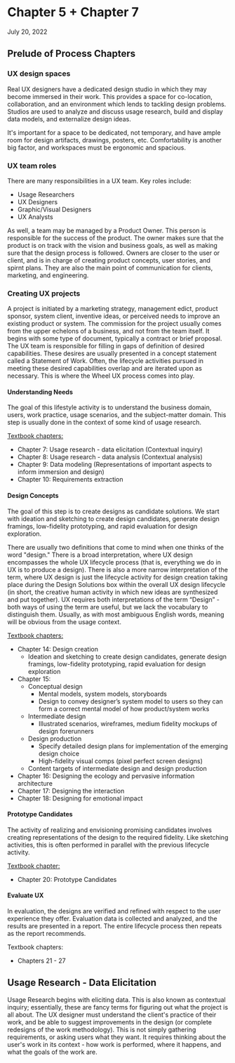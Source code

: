# Chapter 5 + Chapter 7
July 20, 2022

## Prelude of Process Chapters

### UX design spaces
Real UX designers have a dedicated design studio in which they may become immersed in their work. This provides a space for co-location, collaboration, and an environment which lends to tackling design problems. Studios are used to analyze and discuss usage research, build and display data models, and externalize design ideas.

It's important for a space to be dedicated, not temporary, and have ample room for design artifacts, drawings, posters, etc. Comfortability is another big factor, and workspaces must be ergonomic and spacious.

### UX team roles
There are many responsibilities in a UX team. Key roles include:
- Usage Researchers
- UX Designers
- Graphic/Visual Designers
- UX Analysts

As well, a team may be managed by a Product Owner. This person is responsible for the success of the product. The owner makes sure that the product is on track with the vision and business goals, as well as making sure that the design process is followed. Owners are closer to the user or client, and is in charge of creating product concepts, user stories, and spirnt plans. They are also the main point of communication for clients, marketing, and engineering.

### Creating UX projects
A project is initiated by a marketing strategy, management edict, product sponsor, system client, inventive ideas, or perceived needs to improve an existing product or system. The commission for the project usually comes from the upper echelons of a business, and not from the team itself. It begins with some type of document, typically a contract or brief proposal. The UX team is responsible for filling in gaps of definition of desired capabilities. These desires are usually presented in a concept statement called a Statement of Work. Often, the lifecycle activities pursued in meeting these desired capabilities overlap and are iterated upon as necessary. This is where the Wheel UX process comes into play.

#### Understanding Needs
The goal of this lifestyle activity is to understand the business domain, users, work practice, usage scenarios, and the subject-matter domain. This step is usually done in the context of some kind of usage research.

<ins>Textbook chapters:</ins>
- Chapter 7: Usage research - data elicitation (Contextual inquiry)
- Chapter 8: Usage research - data analysis (Contextual analysis)  
- Chapter 9: Data modeling (Representations of important aspects to inform immersion and design)  
- Chapter 10: Requirements extraction

#### Design Concepts
The goal of this step is to create designs as candidate solutions. We start with ideation and sketching to create design candidates, generate design framings, low-fidelity prototyping, and rapid evaluation for design exploration.

There are usually two definitions that come to mind when one thinks of the word "design." There is a broad interpretation, where UX design encompasses the whole UX lifecycle process (that is, everything we do in UX is to produce a design). There is also a more narrow interpretation of the term, where UX design is just the lifecycle activity for design creation taking place during the Design Solutions box within the overall UX design lifecycle (in short, the creative human activity in which new ideas are synthesized and put together).
UX requires both interpretations of the term “Design” - both ways of using the term are useful, but we lack the vocabulary to distinguish them. Usually, as with most ambiguous English words, meaning will be obvious from the usage context.

<ins>Textbook chapters:</ins>
- Chapter 14: Design creation
	- Ideation and sketching to create design candidates, generate design framings, low-fidelity prototyping, rapid evaluation for design exploration
- Chapter 15:
	- Conceptual design
		- Mental models, system models, storyboards
		- Design to convey designer’s system model to users so they can form a correct mental model of how product/system works
	- Intermediate design
		- Illustrated scenarios, wireframes, medium fidelity mockups of design forerunners
	- Design production
		- Specify detailed design plans for implementation of the emerging design choice
		- High-fidelity visual comps (pixel perfect screen designs)
	- Content targets of intermediate design and design production
- Chapter 16: Designing the ecology and pervasive information architecture  
- Chapter 17: Designing the interaction  
- Chapter 18: Designing for emotional impact

#### Prototype Candidates
The activity of realizing and envisioning promising candidates involves creating representations of the design to the required fidelity. Like sketching activities, this is often performed in parallel with the previous lifecycle activity.

<ins>Textbook chapter:</ins>
- Chapter 20: Prototype Candidates
 
#### Evaluate UX
In evaluation, the designs are verified and refined with respect to the user experience they offer. Evaluation data is collected and analyzed, and the results are presented in a report. The entire lifecycle process then repeats as the report recommends.

Textbook chapters:
- Chapters 21 - 27

## Usage Research - Data Elicitation
Usage Research begins with eliciting data. This is also known as contextual inquiry; essentially, these are fancy terms for figuring out what the project is all about. The UX designer must understand the client's practice of their work, and be able to suggest improvements in the design (or complete redesigns of the work methodology). This is not simply gathering requirements, or asking users what they want. It requires thinking about the user's work in its context - how work is performed, where it happens, and what the goals of the work are.